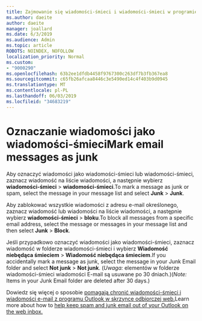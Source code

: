 ```yaml
---
title: Zajmowanie się wiadomości-śmieci i wiadomości-śmieci w programie Outlook w sieci web
ms.author: daeite
author: daeite
manager: joallard
ms.date: 6/3/2019
ms.audience: Admin
ms.topic: article
ROBOTS: NOINDEX, NOFOLLOW
localization_priority: Normal
ms.custom:
- "9000290"
ms.openlocfilehash: 63b2ee1dfdb4458f9767300c263df7b3fb367ea8
ms.sourcegitcommit: c65fb26afcaa8446c3e5490ed14c4f403b9d0945
ms.translationtype: MT
ms.contentlocale: pl-PL
ms.lasthandoff: 06/03/2019
ms.locfileid: "34683219"
---
```

# <a name="mark-email-messages-as-junk"></a><span data-ttu-id="50897-102">Oznaczanie wiadomości jako wiadomości-śmieci</span><span class="sxs-lookup"><span data-stu-id="50897-102">Mark email messages as junk</span></span>

<span data-ttu-id="50897-103">Aby oznaczyć wiadomości jako wiadomości-śmieci lub wiadomości-śmieci, zaznacz wiadomość na liście wiadomości, a następnie wybierz **wiadomości-śmieci** > **wiadomości-śmieci**.</span><span class="sxs-lookup"><span data-stu-id="50897-103">To mark a message as junk or spam, select the message in your message list and select **Junk** > **Junk**.</span></span>

<span data-ttu-id="50897-104">Aby zablokować wszystkie wiadomości z adresu e-mail określonego, zaznacz wiadomość lub wiadomości na liście wiadomości, a następnie wybierz **wiadomości-śmieci** > **bloku**.</span><span class="sxs-lookup"><span data-stu-id="50897-104">To block all messages from a specific email address, select the message or messages in your message list and then select **Junk** > **Block**.</span></span>

<span data-ttu-id="50897-105">Jeśli przypadkowo oznaczyć wiadomości jako wiadomości-śmieci, zaznacz wiadomość w folderze wiadomości-śmieci i wybierz **Wiadomość niebędąca śmieciem** > **Wiadomość niebędąca śmieciem**.</span><span class="sxs-lookup"><span data-stu-id="50897-105">If you accidentally mark a message as junk, select the message in your Junk Email folder and select **Not junk** > **Not junk**.</span></span> <span data-ttu-id="50897-106">(*Uwaga:* elementów w folderze wiadomości-śmieci wiadomości E-mail są usuwane po 30 dniach.)</span><span class="sxs-lookup"><span data-stu-id="50897-106">(*Note:* Items in your Junk Email folder are deleted after 30 days.)</span></span>

<span data-ttu-id="50897-107">Dowiedz się więcej o sposobie [pomagają chronić wiadomości-śmieci i wiadomości e-mail z programu Outlook w skrzynce odbiorczej web.](https://support.office.com/article/db786e79-54e2-40cc-904f-d89d57b7f41d)</span><span class="sxs-lookup"><span data-stu-id="50897-107">Learn more about how to [help keep spam and junk email out of your Outlook on the web inbox.](https://support.office.com/article/db786e79-54e2-40cc-904f-d89d57b7f41d)</span></span>